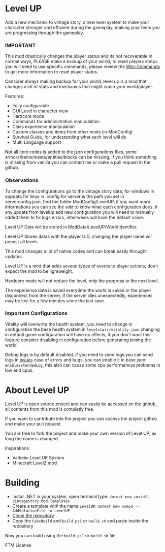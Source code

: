 # Level UP
Add a new mechanic to vintage story, a new level system to make your character stronger and efficient during the gameplay, making your feels you are progressing through the gameplay.

### IMPORTANT
This mod drastically changes the player status and its not recoverable in normal ways, PLEASE make a backup of your world, to reset players status you will need to use specific commands, please review the [Wiki-Commands](https://github.com/LeandroTheDev/level_up/wiki/Commands) to get more information to reset player status.

Consider always making backup for your world, level up is a mod that changes a lot of stats and mechanics that might crash your world/player.

Features:
- Fully configurable
- GUI Level in character view
- Hardcore mode
- Commands for administration manipulation
- Class experience manipulation
- Custom classes and items from other mods (in ModConfig)
- Survival Guide, for undestanding what each level will do
- Multi Language support

Not all item codes is added to the json configurations files, some armors/items/meats/entities/blocks can be missing, if you think something is missing from vanilla you can contact me or make a pull request in the github.

### Observations
To change the configurations go to the vintage story data, for windows in appdata for linux in .config for server is the path you set in serverconfig.json, find the folder ModConfig/LevelUP, if you want more informations you can see the [wiki](https://github.com/LeandroTheDev/level_up/wiki) to know what each configuration does, if any update from levelup add new configuration you will need to manually added them to fix logs errors, otherwises will have the default value.

Level UP Data will be stored in ModData/LevelUP/WorldIdentifier.

Level UP Stores datas with the player UID, changing the player name will persist all levels.

This mod changes a lot of native codes and can break easily throught updates.

Level UP is a mod that adds several types of events to player actions, don't expect the mod to be lightweight.

Hardcore mode will not reduce the level, only the progress to the next level.

The experience data is saved everytime the world is saved or the player disconnect from the server, if the server dies unexpectedly, experiences may be lost for a few minutes since the last save.

### Important Configurations
Vitality will overwrite the health system, you need to change in configuration the base health system in ``levelstats/vitality.json`` changing in default game configuration will have no effects, if you don't want this feature consider disabling in configuration before generating joining the world

Debug logs is by default disabled, if you need to send logs you can send logs in [issues](https://github.com/LeandroTheDev/level_up/issues) case of errors and bugs, you can enable it in base.json: ``enableExtendedLog``, this also can cause some cpu performances problems in low end cpus.

# About Level UP
Level UP is open source project and can easily be accessed on the github, all contents from this mod is completly free.

If you want to contribute into the project you can access the project github and make your pull request.

You are free to fork the project and make your own version of Level UP, as long the name is changed.

Inspirations: 
- Valheim Level UP System
- Minecraft LevelZ mod

# Building
- Install .NET in your system, open terminal type: ``dotnet new install VintageStory.Mod.Templates``
- Create a template with the name ``LevelUP``: ``dotnet new vsmod --AddSolutionFile -o LevelUP``
- [Clone the repository](https://github.com/LeandroTheDev/level_up/archive/refs/heads/main.zip)
- Copy the ``CakeBuild`` and ``build.ps1`` or ``build.sh`` and paste inside the repository

Now you can build using the ``build.ps1`` or ``build.sh`` file

FTM License